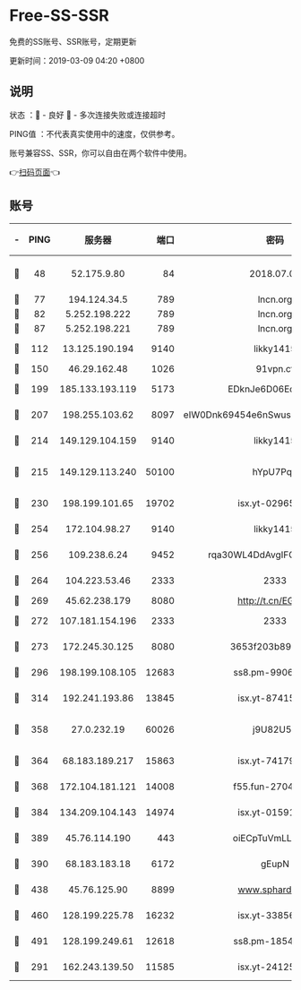 # Free-SS-SSR

免费的SS账号、SSR账号，定期更新

更新时间：2019-03-09 04:20 +0800

## 说明

状态     ：🙂 - 良好 🙁 - 多次连接失败或连接超时

PING值   ：不代表真实使用中的速度，仅供参考。

账号兼容SS、SSR，你可以自由在两个软件中使用。

👉[扫码页面](https://liesauer.github.io/Free-SS-SSR/)👈

## 账号

|-|PING|服务器|端口|密码|加密方式|区域|
|:----:|:----:|:-----:|-----:|:----:|:----:|:----:|
|🙂|48|52.175.9.80|84|2018.07.07|chacha20-ietf-poly1305|HK|
|🙂|77|194.124.34.5|789|lncn.org|rc4|JP|
|🙂|82|5.252.198.222|789|lncn.org|rc4|JP|
|🙂|87|5.252.198.221|789|lncn.org|rc4|JP|
|🙂|112|13.125.190.194|9140|likky1415|aes-256-cfb|KR|
|🙂|150|46.29.162.48|1026|91vpn.cf|rc4-md5|RU|
|🙂|199|185.133.193.119|5173|EDknJe6D06EoWDaw|aes-256-cfb|US|
|🙂|207|198.255.103.62|8097|eIW0Dnk69454e6nSwuspv9DmS201tQ0D|aes-256-cfb|US|
|🙂|214|149.129.104.159|9140|likky1415|aes-256-cfb|CN|
|🙂|215|149.129.113.240|50100|hYpU7PqP|chacha20-ietf-poly1305|CN|
|🙂|230|198.199.101.65|19702|isx.yt-02965694|aes-256-cfb|US|
|🙂|254|172.104.98.27|9140|likky1415|aes-256-cfb|JP|
|🙂|256|109.238.6.24|9452|rqa30WL4DdAvgIFG6Fs3znzTa|aes-256-cfb|FR|
|🙂|264|104.223.53.46|2333|2333|aes-256-cfb|US|
|🙂|269|45.62.238.179|8080|http://t.cn/EGJIyrl|rc4-md5|CA|
|🙂|272|107.181.154.196|2333|2333|aes-256-cfb|US|
|🙂|273|172.245.30.125|8080|3653f203b896678d|chacha20-ietf|US|
|🙂|296|198.199.108.105|12683|ss8.pm-99061296|aes-256-cfb|US|
|🙂|314|192.241.193.86|13845|isx.yt-87415016|aes-256-cfb|US|
|🙂|358|27.0.232.19|60026|j9U82U53|xchacha20-ietf-poly1305|HK|
|🙂|364|68.183.189.217|15863|isx.yt-74179811|aes-256-cfb|SG|
|🙂|368|172.104.181.121|14008|f55.fun-27044254|aes-256-cfb|SG|
|🙂|384|134.209.104.143|14974|isx.yt-01591248|aes-256-cfb|SG|
|🙂|389|45.76.114.190|443|oiECpTuVmLLxk4Ts|aes-256-cfb|AU|
|🙂|390|68.183.183.18|6172|gEupN|aes-256-cfb|SG|
|🙂|438|45.76.125.90|8899|www.sphard.com|aes-256-cfb|AU|
|🙂|460|128.199.225.78|16232|isx.yt-33856975|aes-256-cfb|SG|
|🙂|491|128.199.249.61|12618|ss8.pm-18545476|aes-256-cfb|SG|
|🙂|291|162.243.139.50|11585|isx.yt-24125616|aes-256-cfb|US|
